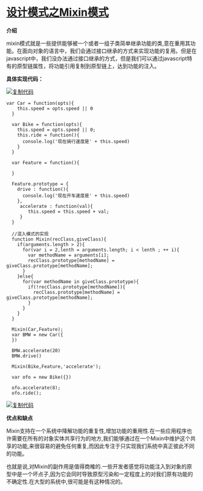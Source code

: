# [设计模式之Mixin模式](https://www.cnblogs.com/caizhenbo/p/6782522.html)



**介绍**

mixin模式就是一些提供能够被一个或者一组子类简单继承功能的类,意在重用其功能。在面向对象的语言中，我们会通过接口继承的方式来实现功能的复用。但是在javascript中，我们没办法通过接口继承的方式，但是我们可以通过javascript特有的原型链属性，将功能引用复制到原型链上，达到功能的注入。

**具体实现代码：**

 

[![复制代码](https://common.cnblogs.com/images/copycode.gif)](javascript:void(0);)

```
var Car = function(opts){
    this.speed = opts.speed || 0
  } 

  var Bike = function(opts){
    this.speed = opts.speed || 0;
    this.ride = function(){
      console.log('现在骑行速度是' + this.speed)
    }
  }

  var Feature = function(){

  }

  Feature.prototype = {
    drive : function(){
      console.log('现在开车速度是' + this.speed)
    },
     accelerate : function(val){
        this.speed = this.speed + val;
     }
  }

  //混入模式的实现
  function Mixin(recClass,giveClass){
    if(arguments.length > 2){
      for(var i = 2,lenth = arguments.length; i < lenth ; ++ i){
        var methodName = arguments[i];
        recClass.prototype[methodName] = giveClass.prototype[methodName];
      }
    }else{
      for(var methodName in giveClass.prototype){
        if(!recClass.prototype[methodName]){
          recClass.prototype[methodName] = giveClass.prototype[methodName];
        }
      }
    }
  }

  Mixin(Car,Feature);
  var BMW = new Car({
  })
  
  BMW.accelerate(20)
  BMW.drive()

  Mixin(Bike,Feature,'accelerate');
  
  var ofo = new Bike({})

  ofo.accelerate(8);
  ofo.ride();
```

[![复制代码](https://common.cnblogs.com/images/copycode.gif)](javascript:void(0);)

 

**优点和缺点**

Mixin支持在一个系统中降解功能的重复性,增加功能的重用性.在一些应用程序也许需要在所有的对象实体共享行为的地方,我们能够通过在一个Mixin中维护这个共享的功能,来很容易的避免任何重复,而因此专注于只实现我们系统中真正彼此不同的功能。

也就是说,对Mixin的副作用是值得商榷的.一些开发者感觉将功能注入到对象的原型中是一个坏点子,因为它会同时导致原型污染和一定程度上的对我们原有功能的不确定性.在大型的系统中,很可能是有这种情况的。